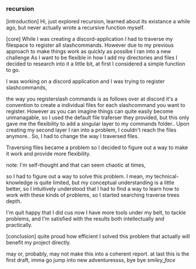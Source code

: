 ### recursion

[introduction]
Hi, just explored recursion, learned about its existance a while ago, but never actually wrote a recursive function myself.

[core]
While I was creating a discord-application I had to traverse my filespace to register all slashcommands. However due to my previous approach to make things work as quickly as possibe I ran into a new challenge As I want to be flexible in how I add my directories and files I decided to research into it a little bit, at first I considered a simple function to go.


I  was working on a discord application and I was trying to register slashcommands,

the way you registerslash commands is as follows
over at discord it's a convention to create a individual files for each slashcommand you want to register. However as you can imagine things can quite easily become unmanagable, so I used the default file traferser they provided, but this only gave me the flexibility to add a singular layer to my commands folder.. Upon creating my second layer I ran into a problem, I couldn't reach the files anymore.. So, I had to change the way I traversed files.

Traversing files became a problem so I decided to figure out a way to make it work and provide more flexibility.

note:
I'm self-thought and that can seem chaotic at times,  

so I had to figure out a way to solve this problem. I mean, my technical-knowledge is quite limited, but my conceptual understanding is a little better, so I intuitively understood that I had to find a way to learn how to work with these kinds of problems, so I started searching traverse trees depth. 

I'm quit happy that I did cus now I have more tools under my belt, to tackle problems, and I'm satisfied with the results both intellectually and practically.

[conclusion]
quite proud how efficient I solved this problem that actually will benefit my project directly.

may or, probably, may not make this into a coherent report. at last this is the first draft, imma go jump into new adventuressss, bye bye *smiley_face*
